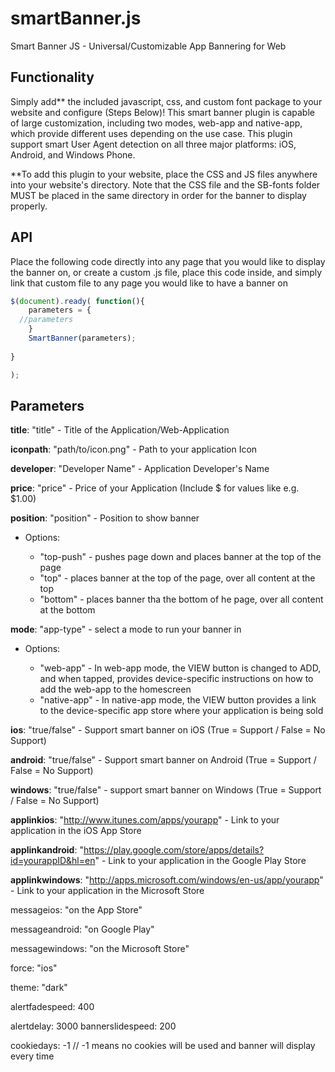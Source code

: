 smartBanner.js
==============

Smart Banner JS - Universal/Customizable App Bannering for Web

Functionality
-------------

Simply add** the included javascript, css, and custom font package to your website and configure (Steps Below)! This smart banner plugin is capable of large customization, including two modes, web-app and native-app, which provide different uses depending on the use case. This plugin support smart User Agent detection on all three major platforms: iOS, Android, and Windows Phone.

**To add this plugin to your website, place the CSS and JS files anywhere into your website's directory. Note that the CSS file and the SB-fonts folder MUST be placed in the same directory in order for the banner to display properly.

API
---

Place the following code directly into any page that you would like to display the banner on, or create a custom .js file, place this code inside, and simply link that custom file to any page you would like to have a banner on

```javascript
$(document).ready( function(){
	parameters = {
  //parameters
	} 
	SmartBanner(parameters);
	
}

);
```

Parameters
----------
**title**: "title" - Title of the Application/Web-Application

**iconpath**: "path/to/icon.png" - Path to your application Icon

**developer**: "Developer Name" - Application Developer's Name

**price**: "price" - Price of your Application (Include $ for values like e.g. $1.00)

**position**: "position" - Position to show banner
<ul>
  <LI>Options:</LI>
  <ul>
  <LI>"top-push" - pushes page down and places banner at the top of the page</LI>
  <LI>"top" - places banner at the top of the page, over all content at the top</LI>
  <LI>"bottom" - places banner tha the bottom of he page, over all content at the bottom</LI>
  </ul>
  </ul>
	
**mode**: "app-type" - select a mode to run your banner in
<ul>
	<LI>Options:</LI>
	<UL>
	<LI>"web-app" - In web-app mode, the VIEW button is changed to ADD, and when tapped, provides device-specific instructions on how to add the web-app to the homescreen
	</LI>
	<LI>
	"native-app" - In native-app mode, the VIEW button provides a link to the device-specific app store where your           application is being sold
	</LI>
	</UL>
	</ul>
	

**ios**: "true/false" - Support smart banner on iOS (True = Support / False = No Support)

**android**: "true/false" - Support smart banner on Android (True = Support / False = No Support)

**windows**: "true/false" - support smart banner on Windows (True = Support / False = No Support)

**applinkios**: "http://www.itunes.com/apps/yourapp" - Link to your application in the iOS App Store

**applinkandroid**: "https://play.google.com/store/apps/details?id=yourappID&hl=en" - Link to your application in the Google Play Store

**applinkwindows**: "http://apps.microsoft.com/windows/en-us/app/yourapp" - Link to your application in the Microsoft Store

messageios: "on the App Store"

messageandroid: "on Google Play"

messagewindows: "on the Microsoft Store"

force: "ios"

theme: "dark"

alertfadespeed: 400

alertdelay: 3000
bannerslidespeed: 200

cookiedays: -1 // -1 means no cookies will be used and banner will display every time

